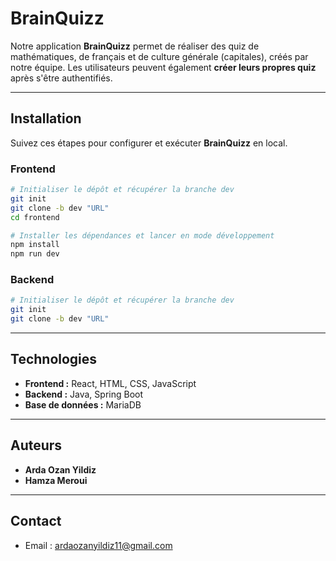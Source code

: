 # BrainQuizz

Notre application **BrainQuizz** permet de réaliser des quiz de mathématiques, de français et de culture générale (capitales), créés par notre équipe. Les utilisateurs peuvent également **créer leurs propres quiz** après s'être authentifiés.

---

## Installation

Suivez ces étapes pour configurer et exécuter **BrainQuizz** en local.

### Frontend

```bash
# Initialiser le dépôt et récupérer la branche dev
git init
git clone -b dev "URL"
cd frontend

# Installer les dépendances et lancer en mode développement
npm install
npm run dev
```

### Backend

```bash
# Initialiser le dépôt et récupérer la branche dev
git init
git clone -b dev "URL"

```

---

## Technologies

* **Frontend :** React, HTML, CSS, JavaScript
* **Backend :** Java, Spring Boot
* **Base de données :** MariaDB

---

## Auteurs

* **Arda Ozan Yildiz**
*  **Hamza Meroui**

---

## Contact

* Email : [ardaozanyildiz11@gmail.com](mailto:ardaozanyildiz11@gmail.com)
